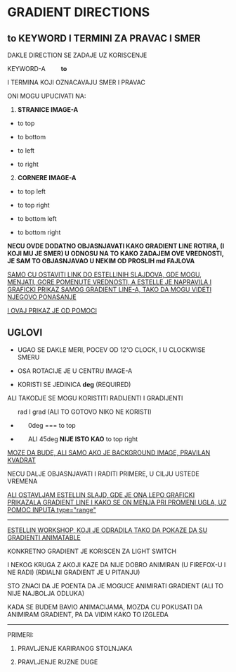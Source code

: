 # GRADIENT DIRECTIONS

## to KEYWORD I TERMINI ZA PRAVAC I SMER

DAKLE DIRECTION SE ZADAJE UZ KORISCENJE

KEYWORD-A &nbsp;&nbsp;&nbsp;&nbsp;&nbsp;&nbsp;&nbsp;&nbsp;**to**

I TERMINA KOJI OZNACAVAJU SMER I PRAVAC

ONI MOGU UPUCIVATI NA:

1. **STRANICE IMAGE-A**

- to top

- to bottom

- to left

- to right

2. **CORNERE IMAGE-A**

- to top left

- to top right

- to bottom left

- to bottom right

**NECU OVDE DODATNO OBJASNJAVATI KAKO GRADIENT LINE ROTIRA, (I KOJI MU JE SMER) U ODNOSU NA TO KAKO ZADAJEM OVE VREDNOSTI, JE SAM TO OBJASNJAVAO U NEKIM OD PROSLIH md FAJLOVA**

[SAMO CU OSTAVITI LINK DO ESTELLINIH SLAJDOVA, GDE MOGU, MENJATI, GORE POMENUTE VREDNOSTI, A ESTELLE JE NAPRAVILA I GRAFICKI PRIKAZ SAMOG GRADIENT LINE-A, TAKO DA MOGU VIDETI NJEGOVO PONASANJE](https://estelle.github.io/cssmastery/gradients/#slide32)

[I OVAJ PRIKAZ JE OD POMOCI](https://estelle.github.io/cssmastery/gradients/#slide33)

## UGLOVI

- UGAO SE DAKLE MERI, POCEV OD 12'O CLOCK, I U CLOCKWISE SMERU

- OSA ROTACIJE JE U CENTRU IMAGE-A

- KORISTI SE JEDINICA **deg** (REQUIRED)

ALI TAKODJE SE MOGU KORISTITI RADIJENTI I GRADIJENTI

&nbsp;&nbsp;&nbsp;&nbsp;&nbsp; rad I grad (ALI TO GOTOVO NIKO NE KORISTI)

- &nbsp;&nbsp;&nbsp;&nbsp;&nbsp; 0deg === to top

- &nbsp;&nbsp;&nbsp;&nbsp;&nbsp; ALI 45deg **NIJE ISTO KAO** to top right

[MOZE DA BUDE, ALI SAMO AKO JE BACKGROUND IMAGE, PRAVILAN KVADRAT](https://estelle.github.io/cssmastery/gradients/#slide39)

NECU DALJE OBJASNJAVATI I RADITI PRIMERE, U CILJU USTEDE VREMENA

[ALI OSTAVLJAM ESTELLIN SLAJD, GDE JE ONA LEPO GRAFICKI PRIKAZALA GRADIENT LINE I KAKO SE ON MENJA PRI PROMENI UGLA, UZ POMOC INPUTA type="range"](https://estelle.github.io/cssmastery/gradients/#slide37)

****

[ESTELLIN WORKSHOP, KOJI JE ODRADILA TAKO DA POKAZE DA SU GRADIENTI ANIMATABLE](https://machinelearningworkshop.com/)

KONKRETNO GRADIENT JE KORISCEN ZA LIGHT SWITCH

I NEKOG KRUGA Z AKOJI KAZE DA NIJE DOBRO ANIMIRAN (U FIREFOX-U I NE RADI) (RDIALNI GRADIENT JE U PITANJU)

STO ZNACI DA JE POENTA DA JE MOGUCE ANIMIRATI GRADIENT (ALI TO NIJE NAJBOLJA ODLUKA)

KADA SE BUDEM BAVIO ANIMACIJAMA, MOZDA CU POKUSATI DA ANIMIRAM GRADIENT, PA DA VIDIM KAKO TO IZGLEDA

****

PRIMERI:

1. PRAVLJENJE KARIRANOG STOLNJAKA

1. PRAVLJENJE RUZNE DUGE